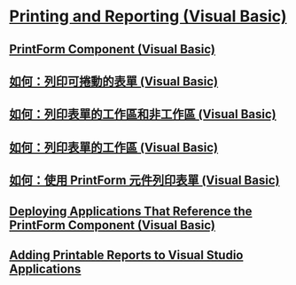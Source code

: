 # [Printing and Reporting (Visual Basic)](printing-and-reporting.md)
## [PrintForm Component (Visual Basic)](printform-component.md)
## [如何：列印可捲動的表單 (Visual Basic)](how-to-print-a-scrollable-form.md)
## [如何：列印表單的工作區和非工作區 (Visual Basic)](how-to-print-client-and-non-client-areas-of-a-form.md)
## [如何：列印表單的工作區 (Visual Basic)](how-to-print-the-client-area-of-a-form.md)
## [如何：使用 PrintForm 元件列印表單 (Visual Basic)](how-to-print-a-form-by-using-the-printform-component.md)
## [Deploying Applications That Reference the PrintForm Component (Visual Basic)](deploying-applications-that-reference-the-printform-component.md)
## [Adding Printable Reports to Visual Studio Applications](adding-printable-reports-to-visual-studio-applications.md)
